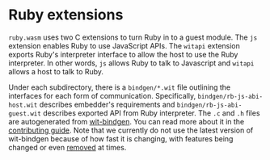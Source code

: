 # Ruby extensions
`ruby.wasm` uses two C extensions to turn Ruby in to a guest module.
The `js` extension enables Ruby to use JavaScript APIs. 
The `witapi` extension exports Ruby's interpreter interface to allow the host to use the Ruby interpreter.
In other words, `js` allows Ruby to talk to Javascript and `witapi` allows a host to talk to Ruby.

Under each subdirectory, there is a `bindgen/*.wit` file outlining the interfaces for each form of communication. 
Specifically, `bindgen/rb-js-abi-host.wit` describes embedder's requirements and `bindgen/rb-js-abi-guest.wit` describes exported API from Ruby interpreter.
The `.c` and `.h` files are autogenerated from [wit-bindgen](https://github.com/bytecodealliance/wit-bindgen#host-runtimes-for-components). 
You can read more about it in the [contributing guide](/CONTRIBUTING.md#re-bindgen-from-wit-files). 
Note that we currently do not use the latest version of wit-bindgen because of how fast it is changing, with features being changed or even [removed](https://github.com/bytecodealliance/wit-bindgen/pull/346) at times.
